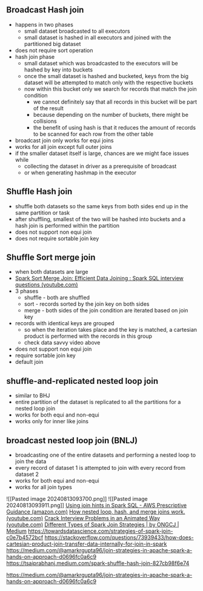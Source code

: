 

## Broadcast Hash join
- happens in two phases
	- small dataset broadcasted to all executors
	- small dataset is hashed in all executors and joined with the partitioned big dataset
- does not require sort operation
- hash join phase
	- small dataset which was broadcasted to the executors will be hashed by key into buckets 
	- once the small dataset is hashed and bucketed, keys from the big dataset will be attempted to match only with the respective buckets
	- now within this bucket only we search for records that match the join condition
		- we cannot definitely say that all records in this bucket will be part of the result
		- because depending on the number of buckets, there might be collisions
		- the benefit of using hash is that it reduces the amount of records to be scanned for each row from the other table
- broadcast join only works for equi joins
- works for all join except full outer joins
- if the smaller dataset itself is large, chances are we might face issues while
	- collecting the dataset in driver as a prerequisite of broadcast
	- or when generating hashmap in the executor


## Shuffle Hash join
- shuffle both datasets so the same keys from both sides end up in the same partition or task
- after shuffling, smallest of the two will be hashed into buckets and a hash join is performed within the partition
- does not support non equi join
- does not require sortable join key

## Shuffle Sort merge join
- when both datasets are large
- [Spark Sort Merge Join: Efficient Data Joining : Spark SQL interview questions (youtube.com)](https://www.youtube.com/watch?v=5d9JuBX7kVA&t=21s)
- 3 phases
	- shuffle - both are shuffled
	- sort - records sorted by the join key on both sides
	- merge - both sides of the join condition are iterated based on join key
- records with identical keys are grouped
	- so when the iteration takes place and the key is matched, a cartesian product is performed with the records in this group
	- check data savvy video above
- does not support non equi join
- require sortable join key
- default join

## shuffle-and-replicated nested loop join
- similar to BHJ
- entire partition of the dataset is replicated to all the partitions for a nested loop join
- works for both equi and non-equi
- works only for inner like joins

## broadcast nested loop join (BNLJ)
- broadcasting one of the entire datasets and performing a nested loop to join the data
- every record of dataset 1 is attempted to join with every record from dataset 2
- works for both equi and non-equi
- works for all join types

![[Pasted image 20240813093700.png]]
![[Pasted image 20240813093911.png]]
[Using join hints in Spark SQL - AWS Prescriptive Guidance (amazon.com)](https://docs.aws.amazon.com/prescriptive-guidance/latest/spark-tuning-glue-emr/using-join-hints-in-spark-sql.html#:~:text=The%20Shuffle%20Hash%20join%2C%20as,is%20performed%20within%20the%20partition.)
[How nested loop, hash, and merge joins work. (youtube.com)](https://www.youtube.com/watch?v=-htbah3eCYg)
[Crack Interview Problems in an Animated Way (youtube.com)](https://www.youtube.com/watch?v=pJWCwfv983Q&t=23s)
[Different Types of Spark Join Strategies | by ONGCJ | Medium](https://medium.com/@ongchengjie/different-types-of-spark-join-strategies-997671fbf6b0)
https://towardsdatascience.com/strategies-of-spark-join-c0e7b4572bcf
https://stackoverflow.com/questions/73939433/how-does-cartesian-product-join-transfer-data-internally-for-join-in-spark
https://medium.com/@amarkrgupta96/join-strategies-in-apache-spark-a-hands-on-approach-d0696fc0a6c9
https://tsaiprabhanj.medium.com/spark-shuffle-hash-join-827cb98f6e74

https://medium.com/@amarkrgupta96/join-strategies-in-apache-spark-a-hands-on-approach-d0696fc0a6c9